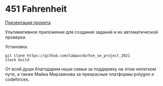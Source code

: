 # 451 Fahrenheit

[Презентация проекта](https://docs.google.com/presentation/d/1Ve6xeb4-FLGNJpRn_BId_PoTfhUm-ez01O-_th2Kiw4/edit?usp=sharing)


Ультимативное приложение для создания заданий и их автоматической проверки.

Установка:

```
git clone https://github.com/Cabpacob/hse_se_project_2021
stack build
```

От всей души благодарим наши семьи за поддержку на этом нелегком пути, а также Майка Мирзаянова за прекрасные платформы polygon и codeforces.

